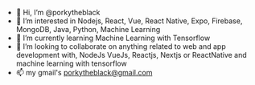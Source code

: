 - 👋 Hi, I’m @porkytheblack
- 👀 I’m interested in Nodejs, React, Vue, React Native, Expo, Firebase, MongoDB, Java, Python, Machine Learning
- 🌱 I’m currently learning Machine Learning with Tensorflow
- 💞️ I’m looking to collaborate on anything related to web and app development with, NodeJs VueJs, Reactjs, Nextjs or ReactNative and machine learning with tensorflow
- 📫 my gmail's porkytheblack@gmail.com

<!---
porkytheblack/porkytheblack is a ✨ special ✨ repository because its `README.md` (this file) appears on your GitHub profile.
You can click the Preview link to take a look at your changes.
--->
